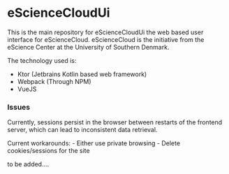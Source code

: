 # eScienceCloudUi

This is the main repository for eScienceCloudUi the web based user interface for eScienceCloud.
eScienceCloud is the initiative from the eScience Center at the University of Southern Denmark.

The technology used is:

- Ktor (Jetbrains Kotlin based web framework)
- Webpack (Through NPM)
- VueJS

### Issues

Currently, sessions persist in the browser between restarts of the frontend server, which can lead to inconsistent data retrieval.

Current workarounds:
    - Either use private browsing
    - Delete cookies/sessions for the site

to be added....
